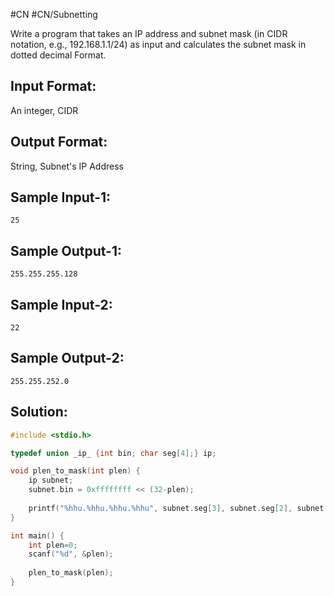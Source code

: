 #CN #CN/Subnetting

Write a program that takes an IP address and subnet mask (in CIDR notation, 
e.g., 192.168.1.1/24) as input and calculates the subnet mask in dotted decimal 
Format.

Input Format:
---------------
An integer, CIDR

Output Format:
---------------
String, Subnet's IP Address


Sample Input-1:
-----------------
```
25
```

Sample Output-1:
------------------
```
255.255.255.128
```


Sample Input-2:
-----------------
```
22
```

Sample Output-2:
------------------
```
255.255.252.0
```

## Solution:

```c
#include <stdio.h>

typedef union _ip_ {int bin; char seg[4];} ip;

void plen_to_mask(int plen) {
    ip subnet;
    subnet.bin = 0xffffffff << (32-plen);
    
    printf("%hhu.%hhu.%hhu.%hhu", subnet.seg[3], subnet.seg[2], subnet.seg[1], subnet.seg[0]);
}

int main() {
    int plen=0;
    scanf("%d", &plen);
    
    plen_to_mask(plen);
}
```